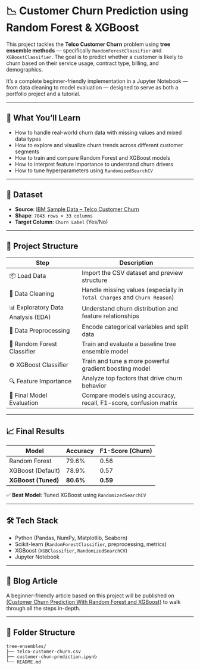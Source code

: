 # 📉 Customer Churn Prediction using Random Forest & XGBoost

This project tackles the **Telco Customer Churn** problem using **tree ensemble methods** — specifically `RandomForestClassifier` and `XGBoostClassifier`. The goal is to predict whether a customer is likely to churn based on their service usage, contract type, billing, and demographics.

It’s a complete beginner-friendly implementation in a Jupyter Notebook — from data cleaning to model evaluation — designed to serve as both a portfolio project and a tutorial.

---

## 🧠 What You’ll Learn

- How to handle real-world churn data with missing values and mixed data types
- How to explore and visualize churn trends across different customer segments
- How to train and compare Random Forest and XGBoost models
- How to interpret feature importance to understand churn drivers
- How to tune hyperparameters using `RandomizedSearchCV`

---

## 📁 Dataset

- **Source**: [IBM Sample Data – Telco Customer Churn](https://www.kaggle.com/datasets/yeanzc/telco-customer-churn-ibm-dataset)
- **Shape**: `7043 rows × 33 columns`
- **Target Column**: `Churn Label` (Yes/No)

---

## 🚀 Project Structure

| Step | Description |
|------|-------------|
| 📦 Load Data | Import the CSV dataset and preview structure |
| 🧹 Data Cleaning | Handle missing values (especially in `Total Charges` and `Churn Reason`) |
| 📊 Exploratory Data Analysis (EDA) | Understand churn distribution and feature relationships |
| 🔄 Data Preprocessing | Encode categorical variables and split data |
| 🌲 Random Forest Classifier | Train and evaluate a baseline tree ensemble model |
| ⚙️ XGBoost Classifier | Train and tune a more powerful gradient boosting model |
| 🔍 Feature Importance | Analyze top factors that drive churn behavior |
| 🎯 Final Model Evaluation | Compare models using accuracy, recall, F1-score, confusion matrix |

---

## 📈 Final Results

| Model               | Accuracy | F1-Score (Churn) |
|--------------------|----------|------------------|
| Random Forest       | 79.6%    | 0.56             |
| XGBoost (Default)   | 78.9%    | 0.57             |
| **XGBoost (Tuned)** | **80.6%**| **0.59**         |

✅ **Best Model**: Tuned XGBoost using `RandomizedSearchCV`

---

## 🛠️ Tech Stack

- Python (Pandas, NumPy, Matplotlib, Seaborn)
- Scikit-learn (`RandomForestClassifier`, preprocessing, metrics)
- XGBoost (`XGBClassifier`, `RandomizedSearchCV`)
- Jupyter Notebook

---

## 📘 Blog Article

A beginner-friendly article based on this project will be published on [(Customer Churn Prediction With Random Forest and XGBoost)](https://erickhangati.com/customer-churn-prediction-with-random-forest-and-xgboost/) to walk through all the steps in-depth.

---

## 📂 Folder Structure

```
tree-ensembles/
├── telco-customer-churn.csv
├── customer-chun-prediction.ipynb
└── README.md
```